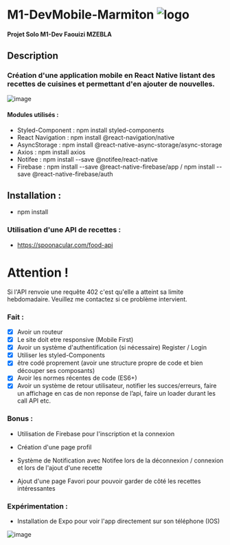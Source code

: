 # **M1-DevMobile-Marmiton** ![logo](https://user-images.githubusercontent.com/56970054/226587270-6a25990f-0b1f-4e14-844f-43739af20f02.png)

#### Projet Solo M1-Dev Faouizi MZEBLA

## Description
### Création d'une application mobile en React Native listant des recettes de cuisines et permettant d'en ajouter de nouvelles.
![image](https://user-images.githubusercontent.com/56970054/226587051-897a62af-f8e9-44ac-991a-b4b0d53ce9fc.png)


#### Modules utilisés :
- Styled-Component : npm install styled-components
- React Navigation : npm install @react-navigation/native
- AsyncStorage : npm install @react-native-async-storage/async-storage
- Axios : npm install axios
- Notifee : npm install --save @notifee/react-native
- Firebase : npm install --save @react-native-firebase/app / npm install --save @react-native-firebase/auth


## Installation : 
- npm install

### Utilisation d'une API de recettes :

- https://spoonacular.com/food-api

# Attention !
Si l'API renvoie une requête 402 c'est qu'elle a atteint sa limite hebdomadaire. Veuillez me contactez si ce problème intervient.

### Fait : 

- [x] Avoir un routeur
- [x] Le site doit etre responsive (Mobile First)
- [x] Avoir un système d'authentification (si nécessaire) Register / Login
- [x] Utiliser les styled-Components
- [x] être codé proprement (avoir une structure propre de code et bien découper ses composants)
- [x] Avoir les normes récentes de code (ES6+)
- [x] Avoir un système de retour utilisateur, notifier les succes/erreurs, faire un affichage en cas de non reponse de l’api, faire un loader durant les call API etc.

### Bonus :

- Utilisation de Firebase pour l'inscription et la connexion

- Création d'une page profil

- Système de Notification avec Notifee lors de la déconnexion / connexion et lors de l'ajout d'une recette

- Ajout d'une page Favori pour pouvoir garder de côté les recettes intéressantes

### Expérimentation :

- Installation de Expo pour voir l'app directement sur son téléphone (IOS)

![image](https://user-images.githubusercontent.com/56970054/226435141-739c0d8c-fec1-4b79-aa3a-db24191e7a09.png)



